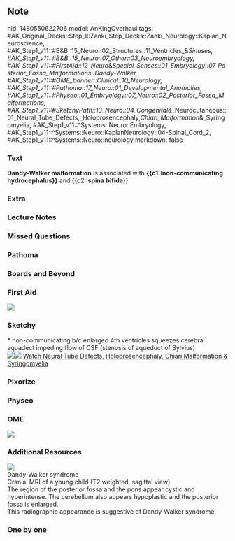 ## Note
nid: 1480550622706
model: AnKingOverhaul
tags: #AK_Original_Decks::Step_1::Zanki_Step_Decks::Zanki_Neurology::Kaplan_Neuroscience, #AK_Step1_v11::#B&B::15_Neuro::02_Structures::11_Ventricles_&_Sinuses, #AK_Step1_v11::#B&B::15_Neuro::07_Other::03_Neuroembryology, #AK_Step1_v11::#FirstAid::12_Neuro_&_Special_Senses::01_Embryology::07_Posterior_Fossa_Malformations::Dandy-Walker, #AK_Step1_v11::#OME_banner::Clinical::10_Neurology, #AK_Step1_v11::#Pathoma::17_Neuro::01_Developmental_Anomalies, #AK_Step1_v11::#Physeo::01_Embryology::07_Neuro::02_Posterior_Fossa_Malformations, #AK_Step1_v11::#SketchyPath::13_Neuro::04_Congenital_&_Neurocutaneous::01_Neural_Tube_Defects,_Holoprosencephaly,_Chiari_Malformation_&_Syringomyelia, #AK_Step1_v11::^Systems::Neuro::Embryology, #AK_Step1_v11::^Systems::Neuro::KaplanNeurology::04-Spinal_Cord_2, #AK_Step1_v11::^Systems::Neuro::neurology
markdown: false

### Text
<div>
  <b>Dandy-Walker malformation</b> is associated with
  <b>{{c1::non-communicating hydrocephalus}}</b> and
  {{c2::<b>spina</b> <b>bifida</b>}}
</div>

### Extra


### Lecture Notes


### Missed Questions


### Pathoma


### Boards and Beyond


### First Aid
<img src="tmppXzUjT.png">

### Sketchy
<div>
  * non-communicating b/c enlarged 4th ventricles squeezes cerebral
  aquadect impeding flow of CSF (stenosis of aqueduct of Sylvius)
</div><img src=
"Dandy-Walker%20non-communicating%20hydrocephalus_1566160514431.jpg"><img src="Zoverall%20picture%20(100)_1566160514431.JPG">
<a href=
"https://dashboard.sketchy.com/study/medical/courses/medical-pathophysiology/units/medical-pathophysiology-neuro/videos/medical-pathophysiology-neuro-congenital-and-neurocutaneous-neural-tube-defects-holoprosencephaly-chiari-malformation-and-syringomyelia?utm_source=anki&utm_medium=partnership&utm_campaign=february_update&utm_content=medical">
Watch Neural Tube Defects, Holoprosencephaly, Chiari Malformation &
Syringomyelia</a>

### Pixorize


### Physeo


### OME
<div class="ome-widget">
  <a href=
  "https://onlinemeded.org/spa/neurology?ref=anki"><img src="_OME_AnkiFlashcards_Topic_3.png"></a>
</div>

### Additional Resources
<img src="big_5cd141c98cf55.jpg">
<div>
  <div>
    <div>
      Dandy-Walker syndrome
    </div>
  </div>
  <div>
    <div>
      <div>
        Cranial MRI of a young child (T2 weighted, sagittal view)
      </div>
      <div>
        The region of the posterior fossa and the pons appear
        cystic and hyperintense. The cerebellum also appears
        hypoplastic and the posterior fossa is enlarged.
      </div>
      <div>
        This radiographic appearance is suggestive of Dandy-Walker
        syndrome.
      </div>
    </div>
  </div>
</div>

### One by one

